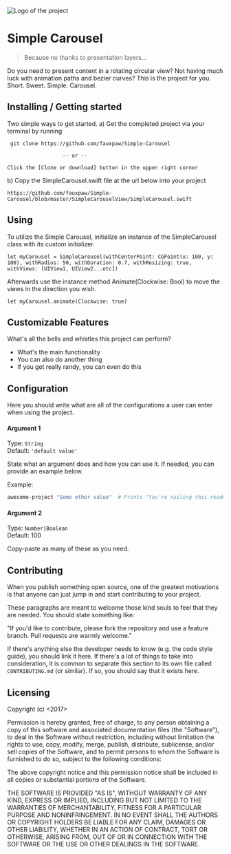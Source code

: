 ![Logo of the project](https://raw.githubusercontent.com/jehna/readme-best-practices/master/sample-logo.png)

# Simple Carousel
> Because no thanks to presentation layers...

Do you need to present content in a rotating circular view? Not having much luck with animation paths and bezier curves? This is the project for you. Short. Sweet. Simple. Carousel.

## Installing / Getting started

Two simple ways to get started.
a) Get the completed project via your terminal by running
```shell
 git clone https://github.com/fauxpaw/Simple-Carousel
```
                      -- or --

```shell
Click the [Clone or download] button in the upper right corner
```

b) Copy the SimpleCarousel.swift file at the url below into your project

```shell
https://github.com/fauxpaw/Simple-Carousel/blob/master/SimpleCarouselView/SimpleCarousel.swift
```

## Using

To utilize the Simple Carousel, initialize an instance of the SimpleCarousel class with its custom initializer.

```shell
let myCarousel = SimpleCarousel(withCenterPoint: CGPoint(x: 100, y: 100), withRadius: 50, withDuration: 0.7, withResizing: true, withViews: [UIView1, UIView2...etc])
```
Afterwards use the instance method Animate(Clockwise: Bool) to move the views in the direction you wish.

```shell
let myCarousel.animate(Clockwise: true)
```

## Customizable Features

What's all the bells and whistles this project can perform?
* What's the main functionality
* You can also do another thing
* If you get really randy, you can even do this

## Configuration

Here you should write what are all of the configurations a user can enter when
using the project.

#### Argument 1
Type: `String`  
Default: `'default value'`

State what an argument does and how you can use it. If needed, you can provide
an example below.

Example:
```bash
awesome-project "Some other value"  # Prints "You're nailing this readme!"
```

#### Argument 2
Type: `Number|Boolean`  
Default: 100

Copy-paste as many of these as you need.

## Contributing

When you publish something open source, one of the greatest motivations is that
anyone can just jump in and start contributing to your project.

These paragraphs are meant to welcome those kind souls to feel that they are
needed. You should state something like:

"If you'd like to contribute, please fork the repository and use a feature
branch. Pull requests are warmly welcome."

If there's anything else the developer needs to know (e.g. the code style
guide), you should link it here. If there's a lot of things to take into
consideration, it is common to separate this section to its own file called
`CONTRIBUTING.md` (or similar). If so, you should say that it exists here.

## Licensing

Copyright (c) <2017> <Michael Sweeney>

Permission is hereby granted, free of charge, to any person obtaining a copy
of this software and associated documentation files (the "Software"), to deal
in the Software without restriction, including without limitation the rights
to use, copy, modify, merge, publish, distribute, sublicense, and/or sell
copies of the Software, and to permit persons to whom the Software is
furnished to do so, subject to the following conditions:

The above copyright notice and this permission notice shall be included in all
copies or substantial portions of the Software.

THE SOFTWARE IS PROVIDED "AS IS", WITHOUT WARRANTY OF ANY KIND, EXPRESS OR
IMPLIED, INCLUDING BUT NOT LIMITED TO THE WARRANTIES OF MERCHANTABILITY,
FITNESS FOR A PARTICULAR PURPOSE AND NONINFRINGEMENT. IN NO EVENT SHALL THE
AUTHORS OR COPYRIGHT HOLDERS BE LIABLE FOR ANY CLAIM, DAMAGES OR OTHER
LIABILITY, WHETHER IN AN ACTION OF CONTRACT, TORT OR OTHERWISE, ARISING FROM,
OUT OF OR IN CONNECTION WITH THE SOFTWARE OR THE USE OR OTHER DEALINGS IN THE
SOFTWARE.
